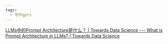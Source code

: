 ```yaml
---
tags:
  - 写作gpts
---
```

[LLMs中的Prompt Architecture是什么？ | Towards Data Science --- What is Prompt Architecture in LLMs? | Towards Data Science](https://towardsdatascience.com/prompt-architecture-bd8a07117dab)